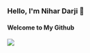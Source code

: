 ### Hello, I'm Nihar Darji 👋

#### Welcome to My Github

![](https://visitor-badge.laobi.icu/badge?page_id=nihardarji.nihardarji)
